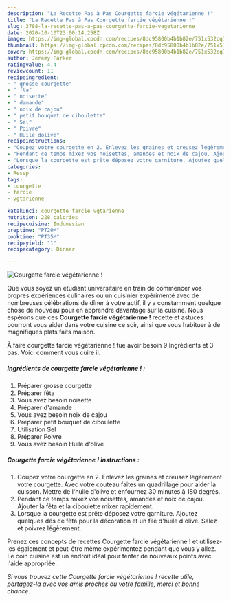 ```yaml
---
description: "La Recette Pas à Pas Courgette farcie végétarienne !"
title: "La Recette Pas à Pas Courgette farcie végétarienne !"
slug: 3788-la-recette-pas-a-pas-courgette-farcie-vegetarienne
date: 2020-10-10T23:00:14.258Z
image: https://img-global.cpcdn.com/recipes/8dc95800b4b1b82e/751x532cq70/courgette-farcie-vegetarienne-photo-principale-de-la-recette.jpg
thumbnail: https://img-global.cpcdn.com/recipes/8dc95800b4b1b82e/751x532cq70/courgette-farcie-vegetarienne-photo-principale-de-la-recette.jpg
cover: https://img-global.cpcdn.com/recipes/8dc95800b4b1b82e/751x532cq70/courgette-farcie-vegetarienne-photo-principale-de-la-recette.jpg
author: Jeremy Parker
ratingvalue: 4.4
reviewcount: 11
recipeingredient:
- " grosse courgette"
- " fta"
- " noisette"
- " damande"
- " noix de cajou"
- " petit bouquet de ciboulette"
- " Sel"
- " Poivre"
- " Huile dolive"
recipeinstructions:
- "Coupez votre courgette en 2. Enlevez les graines et creusez légèrement votre courgette. Avec votre couteau faites un quadrillage pour aider la cuisson. Mettre de l&#39;huile d&#39;olive et enfournez 30 minutes à 180 degrés."
- "Pendant ce temps mixez vos noisettes, amandes et noix de cajou. Ajouter la fêta et la ciboulette mixer rapidement."
- "Lorsque la courgette est prête déposez votre garniture. Ajoutez quelques dés de fêta pour la décoration et un file d&#39;huile d&#39;olive. Salez et poivrez légèrement."
categories:
- Resep
tags:
- courgette
- farcie
- vgtarienne

katakunci: courgette farcie vgtarienne 
nutrition: 228 calories
recipecuisine: Indonesian
preptime: "PT20M"
cooktime: "PT35M"
recipeyield: "1"
recipecategory: Dinner

---
```



![Courgette farcie végétarienne !](https://img-global.cpcdn.com/recipes/8dc95800b4b1b82e/751x532cq70/courgette-farcie-vegetarienne-photo-principale-de-la-recette.jpg)

Que vous soyez un étudiant universitaire en train de commencer vos propres expériences culinaires ou un cuisinier expérimenté avec de nombreuses célébrations de dîner à votre actif, il y a constamment quelque chose de nouveau pour en apprendre davantage sur la cuisine. Nous espérons que ces <strong> Courgette farcie végétarienne ! </strong> recette et astuces pourront vous aider dans votre cuisine ce soir, ainsi que vous habituer à de magnifiques plats faits maison.

<!--inarticleads1-->

À faire courgette farcie végétarienne ! tue avoir besoin 9 Ingrédients et 3 pas. Voici comment vous cuire il.

##### Ingrédients de courgette farcie végétarienne ! :

1. Préparer  grosse courgette
1. Préparer  fêta
1. Vous avez besoin  noisette
1. Préparer  d&#39;amande
1. Vous avez besoin  noix de cajou
1. Préparer  petit bouquet de ciboulette
1. Utilisation  Sel
1. Préparer  Poivre
1. Vous avez besoin  Huile d&#39;olive




<!--inarticleads2-->

##### Courgette farcie végétarienne ! instructions :

1. Coupez votre courgette en 2. Enlevez les graines et creusez légèrement votre courgette. Avec votre couteau faites un quadrillage pour aider la cuisson. Mettre de l&#39;huile d&#39;olive et enfournez 30 minutes à 180 degrés.
1. Pendant ce temps mixez vos noisettes, amandes et noix de cajou. Ajouter la fêta et la ciboulette mixer rapidement.
1. Lorsque la courgette est prête déposez votre garniture. Ajoutez quelques dés de fêta pour la décoration et un file d&#39;huile d&#39;olive. Salez et poivrez légèrement.




<!--inarticleads1-->

<p>
Prenez ces concepts de recettes Courgette farcie végétarienne ! et utilisez-les également et peut-être même expérimentez pendant que vous y allez. Le coin cuisine est un endroit idéal pour tenter de nouveaux points avec l'aide appropriée.
</p>

<p>
<i>Si vous trouvez cette Courgette farcie végétarienne ! recette utile, partagez-la avec vos amis proches ou votre famille, merci et bonne chance.</i>
</p>
